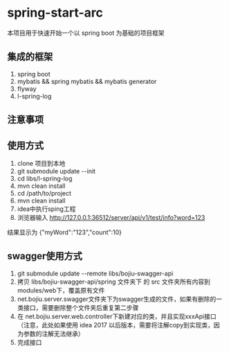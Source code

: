 # spring-start-arc

本项目用于快速开始一个以 spring boot 为基础的项目框架

## 集成的框架

1. spring boot
2. mybatis && spring mybatis && mybatis generator
3. flyway 
4. l-spring-log

## 注意事项


## 使用方式

1. clone 项目到本地
2. git submodule update --init
3. cd libs/l-spring-log
4. mvn clean install
5. cd /path/to/project
6. mvn clean install
7. idea中执行sping工程
8. 浏览器输入 http://127.0.0.1:36512/server/api/v1/test/info?word=123

结果显示为 {"myWord":"123","count":10}


## swagger使用方式

1. git submodule update --remote libs/bojiu-swagger-api
2. 拷贝 libs/bojiu-swagger-api/spring 文件夹下 的 src 文件夹所有内容到 modules/web下，覆盖原有文件
3. net.bojiu.server.swagger文件夹下为swagger生成的文件，如果有删除的一类接口，需要删除整个文件夹后重复第二步骤
4. 在 net.bojiu.server.web.controller下新建对应的类，并且实现xxxApi接口（注意，此处如果使用 idea 2017 
以后版本，需要将注解copy到实现类，因为参数的注解无法继承）
5. 完成接口
